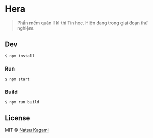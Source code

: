 # Hera

> Phần mềm quản lí kì thi Tin học. 
> Hiện đang trong giai đoạn thử nghiệm.


## Dev

```
$ npm install
```

### Run

```
$ npm start
```

### Build

```
$ npm run build
```


## License

MIT © [Natsu Kagami](http://natsukagami.github.io)
